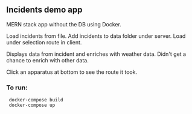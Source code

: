 ## Incidents demo app ##
MERN stack app without the DB using Docker.

Load incidents from file.  Add incidents to data folder under server.  Load under selection route in client.

Displays data from incident and enriches with weather data.  Didn't get a chance to enrich with other data.

Click an apparatus at bottom to see the route it took.

### To run: ###
```
 docker-compose build
 docker-compose up
```
